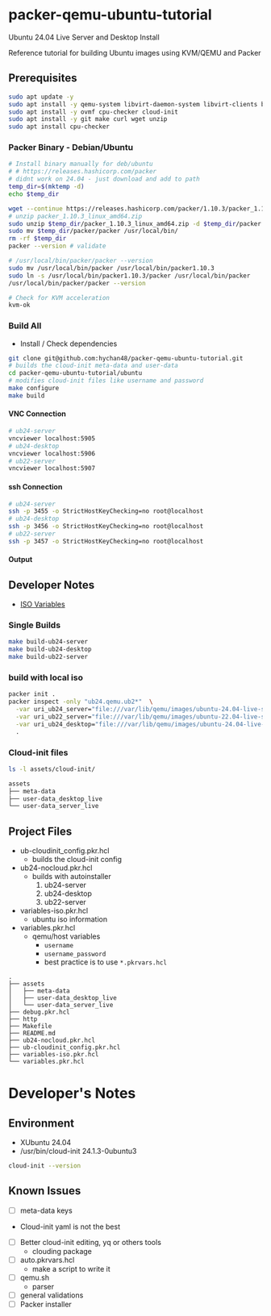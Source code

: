 # packer-qemu-ubuntu-tutorial
Ubuntu 24.04 Live Server and Desktop Install

Reference tutorial for building Ubuntu images using KVM/QEMU and Packer

## Prerequisites
```bash
sudo apt update -y
sudo apt install -y qemu-system libvirt-daemon-system libvirt-clients bridge-utils virtinst virt-manager
sudo apt install -y ovmf cpu-checker cloud-init
sudo apt install -y git make curl wget unzip
sudo apt install cpu-checker
```
### Packer Binary - Debian/Ubuntu
```bash
# Install binary manually for deb/ubuntu
# # https://releases.hashicorp.com/packer
# didnt work on 24.04 - just download and add to path
temp_dir=$(mktemp -d)
echo $temp_dir

wget --continue https://releases.hashicorp.com/packer/1.10.3/packer_1.10.3_linux_amd64.zip -P $temp_dir
# unzip packer_1.10.3_linux_amd64.zip
sudo unzip $temp_dir/packer_1.10.3_linux_amd64.zip -d $temp_dir/packer
sudo mv $temp_dir/packer/packer /usr/local/bin/
rm -rf $temp_dir
packer --version # validate

# /usr/local/bin/packer/packer --version
sudo mv /usr/local/bin/packer /usr/local/bin/packer1.10.3
sudo ln -s /usr/local/bin/packer1.10.3/packer /usr/local/bin/packer
/usr/local/bin/packer/packer --version
```
```bash
# Check for KVM acceleration
kvm-ok
```

### Build All
* Install / Check dependencies

```bash
git clone git@github.com:hychan48/packer-qemu-ubuntu-tutorial.git
# builds the cloud-init meta-data and user-data
cd packer-qemu-ubuntu-tutorial/ubuntu
# modifies cloud-init files like username and password
make configure
make build
```
#### VNC Connection
```bash
# ub24-server
vncviewer localhost:5905
# ub24-desktop
vncviewer localhost:5906
# ub22-server
vncviewer localhost:5907
```
#### ssh Connection
```bash
# ub24-server
ssh -p 3455 -o StrictHostKeyChecking=no root@localhost
# ub24-desktop
ssh -p 3456 -o StrictHostKeyChecking=no root@localhost
# ub22-server
ssh -p 3457 -o StrictHostKeyChecking=no root@localhost
```

#### Output

## Developer Notes
* [ISO Variables](variables-iso.pkr.hcl)
### Single Builds
```bash
make build-ub24-server
make build-ub24-desktop
make build-ub22-server
```

### build with local iso
```bash
packer init .
packer inspect -only "ub24.qemu.ub2*"  \
  -var uri_ub24_server="file:///var/lib/qemu/images/ubuntu-24.04-live-server-amd64.iso" \
  -var uri_ub22_server="file:///var/lib/qemu/images/ubuntu-22.04-live-server-amd64.iso" \
  -var uri_ub24_desktop="file:///var/lib/qemu/images/ubuntu-24.04-live-desktop-amd64.iso" \
  .
```
### Cloud-init files
```bash
ls -l assets/cloud-init/
```
```txt
assets
├── meta-data
├── user-data_desktop_live
└── user-data_server_live
```

## Project Files
* ub-cloudinit_config.pkr.hcl
  * builds the cloud-init config
* ub24-nocloud.pkr.hcl
  * builds with autoinstaller
    1. ub24-server
    2. ub24-desktop
    3. ub22-server
* variables-iso.pkr.hcl
  * ubuntu iso information
* variables.pkr.hcl
  * qemu/host variables
    * `username`
    * `username_password`
    * best practice is to use `*.pkrvars.hcl`
```
.
├── assets
│   ├── meta-data
│   ├── user-data_desktop_live
│   └── user-data_server_live
├── debug.pkr.hcl
├── http
├── Makefile
├── README.md
├── ub24-nocloud.pkr.hcl
├── ub-cloudinit_config.pkr.hcl
├── variables-iso.pkr.hcl
└── variables.pkr.hcl
```

# Developer's Notes
## Environment
* XUbuntu 24.04
* /usr/bin/cloud-init 24.1.3-0ubuntu3
```bash
cloud-init --version
```

## Known Issues
* [ ] meta-data keys
* Cloud-init yaml is not the best

* [ ] Better cloud-init editing, yq or others tools
  * clouding package
* [ ] auto.pkrvars.hcl
  * make a script to write it
* [ ] qemu.sh
  * parser
* [ ] general validations
* [ ] Packer installer
